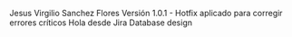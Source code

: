 Jesus Virgilio Sanchez Flores
Versión 1.0.1 - Hotfix aplicado para corregir errores críticos
Hola desde Jira
Database design
